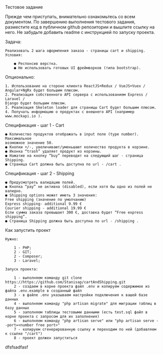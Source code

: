 Тестовое задание

Прежде чем приступать, внимательно ознакомьтесь со всем документом. По
завершению выполнения тестового задания, разместите код в публичном github
репозитории и вышлите ссылку на него. Не забудьте добавить readme с инструкцией
по запуску проекта.

Задача:

    Реализовать 2 шага оформления заказа - страницы cart и shipping.
    Условия:
    
        ● Респонсив верстка.
        ● Не использовать готовых UI фреймворков (типа bootstrap).
        
Опционально:

    1. Использование на стороне клиента ReactJS+Redux / VueJS+Vuex /
    Angular+NgRx будет большим плюсом.
    2. Реализация собственного API сервера с использованием Express / Laravel /
    Django будет большим плюсом.
    3. Реализация Skeleton loader для страницы Cart будет большим плюсом.
    4. Получать информацию о продуктах с внешнего API (например www.mockapi.io ).
    
Спецификация - шаг 1 - Cart

    ● Количество продуктов отображать в input поле (type number). Максимальное
    возможное значение 50.
    ● Кнопки +/-, увеличивают/уменьшают количество продукта в корзине.
    ● Иконка “trash” удаляет продукт из корзины.
    ● Нажатие на кнопку “buy” переводит на следующий шаг - страница Shipping.
    ● Страница Cart должна быть доступна по url - /cart .
    
Спецификация - шаг 2 - Shipping

    ● Предусмотреть валидацию полей.
    ● Кнопка “pay” не активна (disabled), если хотя бы одно из полей не валидно.
    ● Shipping options может иметь 3 значения:
    Free shipping (значение по умолчанию)
    Express shipping- additional 9.99 €
    Courier shipping - additional 19.99 €
    Если сумма заказа превышает 300 €, доставка будет “Free express shipping”.
    ● Страница Shipping должна быть доступна по url - /shipping .
    
Как запустить проект

    Нужно:
    
        1 - PHP;
        2 - GIT;
        2 - Composer;
        3 - Laravel;
        
    Запуск проекта:
    
        1 - выполняем команду git clone https://https://github.com/Stanisap/cartAndShipping.git
        2 - создаем в корне проекта файл .env и копируем содержимое из файла .env.example в созданный файл
        3 - в файле .env указываем настройки подключения к вашей базе данных
        4 - выполняем команду "php artisan migrate" для миграции таблиц в базу данных
        5 - заполняем таблицы тестовыми данными (есть test.sql файл в корне проекта с запросом для их заполнения)
        6 - выполняем команду "php artisan serve" или "php artisan serve --port=<number free port>"
        7 - копируем сгенерированную ссылку и переходим по ней (добавляем к ссылке "/cart")
        8 - проект должен запуститься
dfsfsadfasf